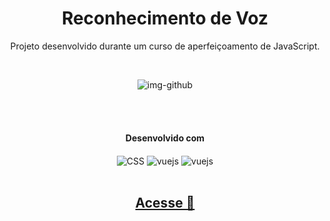 
<div align="center">
<h1>Reconhecimento de Voz</h1>
  <p>Projeto desenvolvido durante um curso de aperfeiçoamento de JavaScript.</p><br>

![img-github](https://user-images.githubusercontent.com/100080203/218339720-a9971e75-6585-46d2-9a8d-9a3fe79f056c.png)

<div><br><br>
<h4>
  Desenvolvido com
</h4>
  <img align="center" alt="CSS" src="https://img.shields.io/badge/JavaScript-F7DF1E?style=for-the-badge&logo=javascript&logoColor=black">
  <img align="center" alt="vuejs" src="https://img.shields.io/badge/HTML-E34E26?style=for-the-badge&logo=html5&logoColor=white" />
  <img align="center" alt="vuejs" src="https://img.shields.io/badge/CSS-3799D6?&style=for-the-badge&logo=css3&logoColor=white" />
</div><br>

## <a href="https://reconhecimento-de-voz-seven.vercel.app/">Acesse 🔗</a>
</div>
</div>
